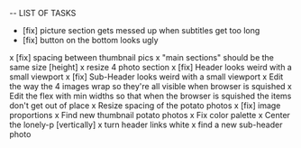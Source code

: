 -- LIST OF TASKS
- [fix] picture section gets messed up when subtitles get too long
- [fix] button on the bottom looks ugly

x [fix] spacing between thumbnail pics
x "main sections" should be the same size [height]
    x resize 4 photo section
x [fix] Header looks weird with a small viewport
x [fix] Sub-Header looks weird with a small viewport
x Edit the way the 4 images wrap so they're all visible when browser is squished
x Edit the flex with min widths so that when the browser is squished the items don't get out of place
x Resize spacing of the potato photos
x [fix] image proportions
x Find new thumbnail potato photos
x Fix color palette
x Center the lonely-p [vertically]
x turn header links white
x find a new sub-header photo